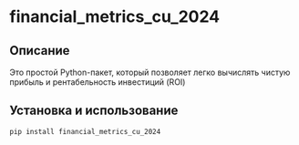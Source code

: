 # financial_metrics_cu_2024

## Описание

Это простой Python-пакет, который позволяет легко вычислять чистую прибыль и рентабельность инвестиций (ROI)

## Установка и использование

```bash
pip install financial_metrics_cu_2024